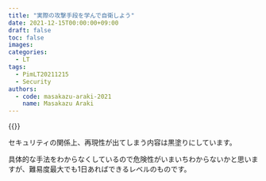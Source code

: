 ```yaml
---
title: "実際の攻撃手段を学んで自衛しよう"
date: 2021-12-15T00:00:00+09:00
draft: false
toc: false
images:
categories: 
  - LT
tags:
  - PimLT20211215
  - Security
authors:
  - code: masakazu-araki-2021
    name: Masakazu Araki
---
```

{{<slideshare id="250862830">}}
  
セキュリティの関係上、再現性が出てしまう内容は黒塗りにしています。
  
具体的な手法をわからなくしているので危険性がいまいちわからないかと思いますが、難易度最大でも1日あればできるレベルのものです。
